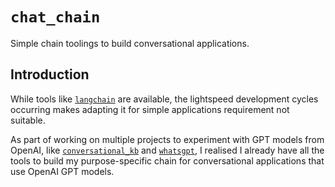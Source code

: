 # `chat_chain`

Simple chain toolings to build conversational applications.

## Introduction
While tools like [`langchain`](https://langchain.com) are available, the lightspeed development cycles occurring makes adapting it for simple applications requirement not suitable.

As part of working on multiple projects to experiment with GPT models from OpenAI, like [`conversational_kb`](https://github.com/mahmoudajawad/conversational_kb) and [`whatsgpt`](https://github.com/mahmoudajawad/whatsgpt), I realised I already have all the tools to build my purpose-specific chain for conversational applications that use OpenAI GPT models.
